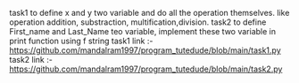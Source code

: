task1
to define x and y two variable and do all the operation themselves. like operation addition, substraction, multification,division.
task2
to define First_name and Last_Name teo variable, implement these two variable in print function using f string
 task1 link :- https://github.com/mandalram1997/program_tutedude/blob/main/task1.py
 task2 link :- https://github.com/mandalram1997/program_tutedude/blob/main/task2.py
 
